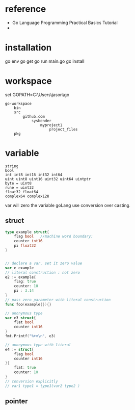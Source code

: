 
# reference
 

*   Go Language Programming Practical Basics Tutorial 
* 

# installation

go env
go get
go run main.go
go install

# workspace


set GOPATH=C:\Users\jason\go

```
go-workspace
	bin
	src
		github.com
			sysbender
				myproject1
					project_files
	pkg
```

# variable

```
string
bool
int int8 int16 int32 int64
uint uint8 uint16 uint32 uint64 uintptr
byte = uint8
rune = uint32
float32 float64
complex64 complex128
```
var will zero the variable
goLang use conversion over casting.
## struct
```go
type example struct{
	flag bool   //machine word boundary:
	counter int16
	pi float32
}


// declare a var, set it zero value
var e example
// literal construction : not zero
e2 := example{
	flag: true
	counter: 10
	pi : 3.14
}
// pass zero parameter with literal construction
func foo(example{}){}

// anonymous type
var e3 struct{
	flat bool
	counter int16
}
fmt.Printf("%+v\n", e3)

// anonymous type with literal 
e4 := struct{
	flag bool
	counter int16
}{
	flat: true
	counter: 10
}
// conversion explicitly
// var1 type1 = type1(var2 type2 )

```

## pointer



<!--stackedit_data:
eyJoaXN0b3J5IjpbLTU4MDgzODM2MSw5NDA0NTk2NDUsMTE3MD
I4NTEyLC04NjcyNzM1NjksMTIyODM4MzkwMSwxMzc4OTczOTky
LC00OTE3NDc0MzUsMTE0MzYzNjQxNywtODYyMDQ4MTMxLDE3OD
g2MzU4MjIsLTE1MTY0NzQzMzQsNzM3MzQ4OTA3LC04OTMyOTg4
OTIsODI4MzgwMTI0XX0=
-->